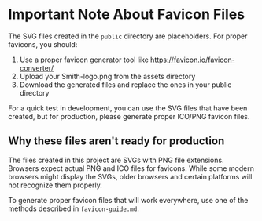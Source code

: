 # Important Note About Favicon Files

The SVG files created in the `public` directory are placeholders. For proper favicons, you should:

1. Use a proper favicon generator tool like https://favicon.io/favicon-converter/
2. Upload your Smith-logo.png from the assets directory
3. Download the generated files and replace the ones in your public directory

For a quick test in development, you can use the SVG files that have been created, but for production, please generate proper ICO/PNG favicon files.

## Why these files aren't ready for production

The files created in this project are SVGs with PNG file extensions. Browsers expect actual PNG and ICO files for favicons. While some modern browsers might display the SVGs, older browsers and certain platforms will not recognize them properly.

To generate proper favicon files that will work everywhere, use one of the methods described in `favicon-guide.md`.
